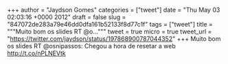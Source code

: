 
+++
author = "Jaydson Gomes"
categories = ["tweet"]
date = "Thu May 03 02:03:16 +0000 2012"
draft = false
slug = "847072de283a79e46dd0dfa161b52133f8d77c1f"
tags = ["tweet"]
title = """Muito bom os slides RT @o..."""
tweet = true
micro = true
tweet_url = "https://twitter.com/jaydson/status/197868900787044352"
+++
Muito bom os slides RT @osnipassos: Chegou a hora de resetar a web http://t.co/nPLNEVtk
